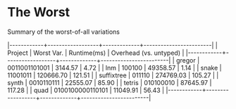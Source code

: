 The Worst
=========

Summary of the worst-of-all variations

|------------+------------------+-------------+------------------------|
| Project    |       Worst Var. | Runtime(ms) | Overhead (vs. untyped) |
|------------+------------------+-------------+------------------------|
| gregor     |    0011001101001 |     3144.57 |                   4.72 |
| lnm        |           100100 |    49358.57 |                   1.14 |
| snake      |         11001011 |   120666.70 |                 121.51 |
| suffixtree |           011110 |   274769.03 |                 105.27 |
| synth      |       0010110111 |    22555.07 |                  85.90 |
| tetris     |        010100010 |    87645.97 |                 117.28 |
| quad       | 0100100000110101 |    11049.91 |                  56.43 |
|------------+------------------+-------------+------------------------|

